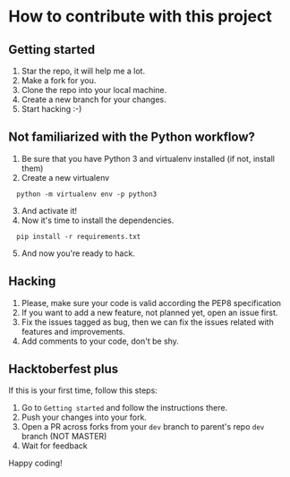 # How to contribute with this project

## Getting started

1. Star the repo, it will help me a lot.
2. Make a fork for you.
3. Clone the repo into your local machine.
4. Create a new branch for your changes.
5. Start hacking :-)

## Not familiarized with the Python workflow?

1. Be sure that you have Python 3 and virtualenv installed (if not, install them)
2. Create a new virtualenv

```
  python -m virtualenv env -p python3
```
    
3. And activate it!
4. Now it's time to install the dependencies.

```
  pip install -r requirements.txt
```

5. And now you're ready to hack.

## Hacking

1. Please, make sure your code is valid according the PEP8 specification
2. If you want to add a new feature, not planned yet, open an issue first.
3. Fix the issues tagged as bug, then we can fix the issues related with features and improvements.
4. Add comments to your code, don't be shy.

## Hacktoberfest plus

If this is your first time, follow this steps:

  1. Go to `Getting started` and follow the instructions there.
  2. Push your changes into your fork.
  3. Open a PR across forks from your `dev` branch to parent's repo `dev` branch (NOT MASTER)
  4. Wait for feedback
  
Happy coding!
